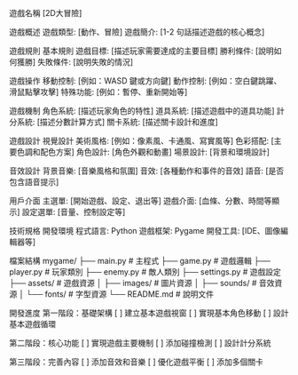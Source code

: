 遊戲名稱
[2D大冒險]

遊戲概述
遊戲類型: [動作、冒險]
遊戲簡介: [1-2 句話描述遊戲的核心概念]

遊戲規則
基本規則
遊戲目標: [描述玩家需要達成的主要目標]
勝利條件: [說明如何獲勝]
失敗條件: [說明失敗的情況]

遊戲操作
移動控制: [例如：WASD 鍵或方向鍵]
動作控制: [例如：空白鍵跳躍、滑鼠點擊攻擊]
特殊功能: [例如：暫停、重新開始等]

遊戲機制
角色系統: [描述玩家角色的特性]
道具系統: [描述遊戲中的道具功能]
計分系統: [描述分數計算方式]
關卡系統: [描述關卡設計和進度]

遊戲設計
視覺設計
美術風格: [例如：像素風、卡通風、寫實風等]
色彩搭配: [主要色調和配色方案]
角色設計: [角色外觀和動畫]
場景設計: [背景和環境設計]

音效設計
背景音樂: [音樂風格和氛圍]
音效: [各種動作和事件的音效]
語音: [是否包含語音提示]

用戶介面
主選單: [開始遊戲、設定、退出等]
遊戲介面: [血條、分數、時間等顯示]
設定選單: [音量、控制設定等]

技術規格
開發環境
程式語言: Python
遊戲框架: Pygame
開發工具: [IDE、圖像編輯器等]

檔案結構
mygame/
├── main.py          # 主程式
├── game.py          # 遊戲邏輯
├── player.py        # 玩家類別
├── enemy.py         # 敵人類別
├── settings.py      # 遊戲設定
├── assets/          # 遊戲資源
│   ├── images/      # 圖片資源
│   ├── sounds/      # 音效資源
│   └── fonts/       # 字型資源
└── README.md        # 說明文件


開發進度
第一階段：基礎架構
[ ] 建立基本遊戲視窗
[ ] 實現基本角色移動
[ ] 設計基本遊戲循環

第二階段：核心功能
[ ] 實現遊戲主要機制
[ ] 添加碰撞檢測
[ ] 設計計分系統

第三階段：完善內容
[ ] 添加音效和音樂
[ ] 優化遊戲平衡
[ ] 添加多個關卡
 
